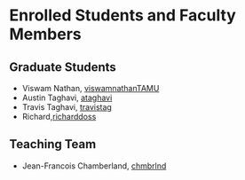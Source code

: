 # Enrolled Students and Faculty Members


## Graduate Students
* Viswam Nathan, [viswamnathanTAMU](https://github.com/viswamnathanTAMU)
* Austin Taghavi, [ataghavi](https://github.com/ATaghavi)
* Travis Taghavi, [travistag](https://github.com/travistag)
* Richard,[richarddoss](https://github.com/richarddoss)

## Teaching Team

* Jean-Francois Chamberland, [chmbrlnd](https://github.com/chmbrlnd)

